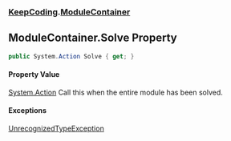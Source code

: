 ### [KeepCoding](KeepCoding.md 'KeepCoding').[ModuleContainer](KeepCoding_ModuleContainer.md 'KeepCoding.ModuleContainer')
## ModuleContainer.Solve Property
```csharp
public System.Action Solve { get; }
```
#### Property Value
[System.Action](https://docs.microsoft.com/en-us/dotnet/api/System.Action 'System.Action')
Call this when the entire module has been solved.  
#### Exceptions
[UnrecognizedTypeException](KeepCoding_UnrecognizedTypeException.md 'KeepCoding.UnrecognizedTypeException')  
